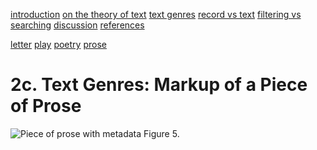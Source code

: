 [introduction](01_introduction.md) [on the theory of text](02_theory_of_text.md) [text genres](03_letter.md) [record vs text](04_records_vs_text.md) [filtering vs searching](05_filtering_vs_searching.md) [discussion](06_discussion.md) [references](07_references.md)

[letter](03_letter.md)  [play](03_play.md) [poetry](03_poetry.md)  [prose](03_prose.md)

# 2c. Text Genres: Markup of a Piece of Prose

![Piece of prose with metadata](https://rawgit.com/Det-Kongelige-Bibliotek/on_the_indexing_of_text/master/prose.svg) Figure 5. 
